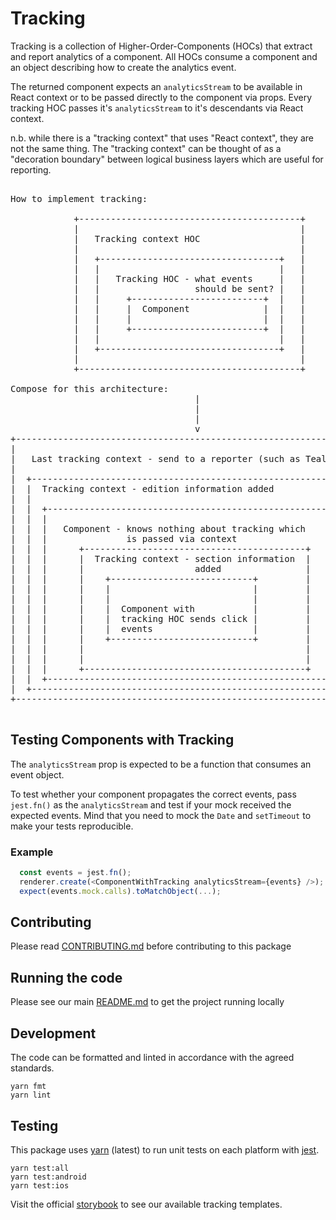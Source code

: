 # Tracking

Tracking is a collection of Higher-Order-Components (HOCs) that extract and
report analytics of a component. All HOCs consume a component and an object
describing how to create the analytics event.

The returned component expects an `analyticsStream` to be available in React
context or to be passed directly to the component via props. Every tracking HOC
passes it's `analyticsStream` to it's descendants via React context.

n.b. while there is a "tracking context" that uses "React context", they are not
the same thing. The "tracking context" can be thought of as a "decoration
boundary" between logical business layers which are useful for reporting.

<pre>

How to implement tracking:

            +------------------------------------------+
            |                                          |
            |   Tracking context HOC                   |
            |                                          |
            |   +----------------------------------+   |
            |   |                                  |   |
            |   |   Tracking HOC - what events     |   |
            |   |                  should be sent? |   |
            |   |     +-------------------------+  |   |
            |   |     |  Component              |  |   |
            |   |     |                         |  |   |
            |   |     +-------------------------+  |   |
            |   |                                  |   |
            |   +----------------------------------+   |
            |                                          |
            +------------------------------------------+
            
Compose for this architecture:
                                   |
                                   |
                                   |
                                   v
+-------------------------------------------------------------------+
|                                                                   |
|   Last tracking context - send to a reporter (such as Tealium)    |
|                                                                   |
|  +-------------------------------------------------------------+  |
|  |  Tracking context - edition information added               |  |
|  |                                                             |  |
|  |  +-------------------------------------------------------+  |  |
|  |  |                                                       |  |  |
|  |  |   Component - knows nothing about tracking which      |  |  |
|  |  |               is passed via context                   |  |  |
|  |  |      +------------------------------------------+     |  |  |
|  |  |      |  Tracking context - section information  |     |  |  |
|  |  |      |                     added                |     |  |  |
|  |  |      |    +---------------------------+         |     |  |  |
|  |  |      |    |                           |         |     |  |  |
|  |  |      |    |                           |         |     |  |  |
|  |  |      |    |  Component with           |         |     |  |  |
|  |  |      |    |  tracking HOC sends click |         |     |  |  |
|  |  |      |    |  events                   |         |     |  |  |
|  |  |      |    +---------------------------+         |     |  |  |
|  |  |      |                                          |     |  |  |
|  |  |      |                                          |     |  |  |
|  |  |      +------------------------------------------+     |  |  |
|  |  +-------------------------------------------------------+  |  |
|  +-------------------------------------------------------------+  |
+-------------------------------------------------------------------+

</pre>

## Testing Components with Tracking

The `analyticsStream` prop is expected to be a function that consumes an event
object.

To test whether your component propagates the correct events, pass `jest.fn()`
as the `analyticsStream` and test if your mock received the expected events.
Mind that you need to mock the `Date` and `setTimeout` to make your tests
reproducible.

### Example

```js
  const events = jest.fn();
  renderer.create(<ComponentWithTracking analyticsStream={events} />);
  expect(events.mock.calls).toMatchObject(...);
```

## Contributing

Please read [CONTRIBUTING.md](./CONTRIBUTING.md) before contributing to this
package

## Running the code

Please see our main [README.md](../README.md) to get the project running locally

## Development

The code can be formatted and linted in accordance with the agreed standards.

```
yarn fmt
yarn lint
```

## Testing

This package uses [yarn](https://yarnpkg.com) (latest) to run unit tests on each
platform with [jest](https://facebook.github.io/jest/).

```
yarn test:all
yarn test:android
yarn test:ios
```

Visit the official
[storybook](http://components.thetimes.co.uk/?knob-Size%20of%20ad%20placeholder%3A=default&selectedKind=Helpers%2FTracking&selectedStory=Page%20tracking&full=0&addons=1&stories=1&panelRight=0&addonPanel=storybooks%2Fstorybook-addon-knobs)
to see our available tracking templates.

